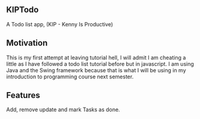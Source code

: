 ## KIPTodo
A Todo list app, (KIP - Kenny Is Productive)
## Motivation
This is my first attempt at leaving tutorial hell, I will admit I am cheating a little as I have followed a todo list tutorial before but in javascript. I am using Java and the Swing framework because that is what I will be using in my introduction to programming course next semester.
## Features
Add, remove update and mark Tasks as done.

